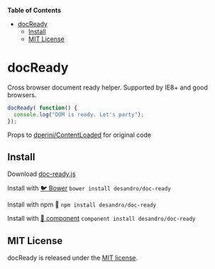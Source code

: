 <!-- START doctoc generated TOC please keep comment here to allow auto update -->
<!-- DON'T EDIT THIS SECTION, INSTEAD RE-RUN doctoc TO UPDATE -->
**Table of Contents**

- [docReady](#docready)
  - [Install](#install)
  - [MIT License](#mit-license)

<!-- END doctoc generated TOC please keep comment here to allow auto update -->

# docReady

Cross browser document ready helper. Supported by IE8+ and good browsers.

```js
docReady( function() {
  console.log("DOM is ready. Let's party");
});
```

Props to [dperini/ContentLoaded](https://github.com/dperini/ContentLoaded) for original code

## Install

Download [doc-ready.js](doc-ready.js)

Install with [:bird: Bower](http://bower.io) `bower install desandro/doc-ready`

Install with npm :truck: `npm install desandro/doc-ready`

Install with [:nut_and_bolt: component](http://github.com/component/component) `component install desandro/doc-ready`

## MIT License

docReady is released under the [MIT license](http://desandro.mit-license.org).
